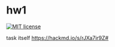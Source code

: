# hw1

[![MIT license](https://img.shields.io/badge/license-MIT-blue.svg)](https://github.com/username/TemplateHW/blob/master/hw1/LICENSE)

task itself
https://hackmd.io/s/rJXa7ir9Z#
